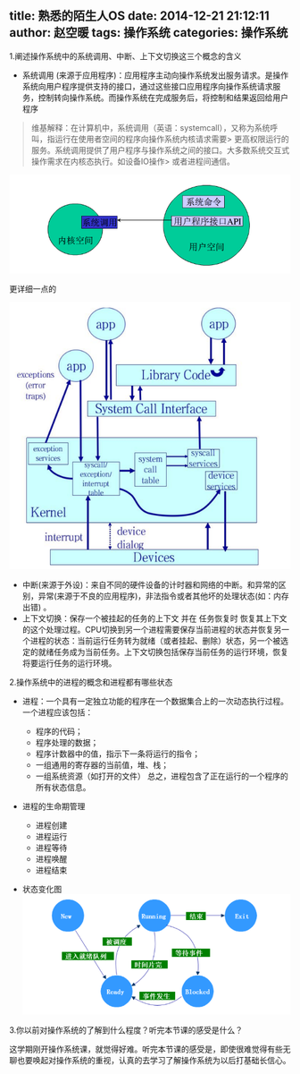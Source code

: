 title: 熟悉的陌生人OS
date: 2014-12-21 21:12:11
author: 赵空暖
tags: 操作系统
categories: 操作系统
---

1.阐述操作系统中的系统调用、中断、上下文切换这三个概念的含义

* 系统调用 (来源于应用程序)：应用程序主动向操作系统发出服务请求。是操作系统向用户程序提供支持的接口，通过这些接口应用程序向操作系统请求服务，控制转向操作系统。而操作系统在完成服务后，将控制和结果返回给用户程序

> 维基解释：在计算机中，系统调用（英语：systemcall），又称为系统呼叫，指运行在使用者空间的程序向操作系统内核请求需要> 更高权限运行的服务。系统调用提供了用户程序与操作系统之间的接口。大多数系统交互式操作需求在内核态执行。如设备IO操作> 或者进程间通信。

![syscall](/image/syscall.png)

更详细一点的

![syscall2](/image/syscall2.png)

* 中断(来源于外设)：来自不同的硬件设备的计时器和网络的中断。和异常的区别，异常(来源于不良的应用程序)，非法指令或者其他坏的处理状态(如：内存出错) 。
* 上下文切换：保存一个被挂起的任务的上下文 并在 任务恢复时 恢复其上下文的这个处理过程。CPU切换到另一个进程需要保存当前进程的状态并恢复另一个进程的状态：当前运行任务转为就绪（或者挂起、删除）状态，另一个被选定的就绪任务成为当前任务。上下文切换包括保存当前任务的运行环境，恢复将要运行任务的运行环境。

2.操作系统中的进程的概念和进程都有哪些状态

* 进程：一个具有一定独立功能的程序在一个数据集合上的一次动态执行过程。
一个进程应该包括：
	* 程序的代码；
	* 程序处理的数据；
	* 程序计数器中的值，指示下一条将运行的指令；
	* 一组通用的寄存器的当前值，堆、栈；
	* 一组系统资源（如打开的文件）
总之，进程包含了正在运行的一个程序的所有状态信息。

* 进程的生命期管理
	* 进程创建
    * 进程运行
    * 进程等待
    * 进程唤醒
    * 进程结束

* 状态变化图
![p_status](/image/p_status.png)

3.你以前对操作系统的了解到什么程度？听完本节课的感受是什么？

这学期刚开操作系统课，就觉得好难。听完本节课的感受是，即使很难觉得有些无聊也要唤起对操作系统的重视，认真的去学习了解操作系统为以后打基础长信心。